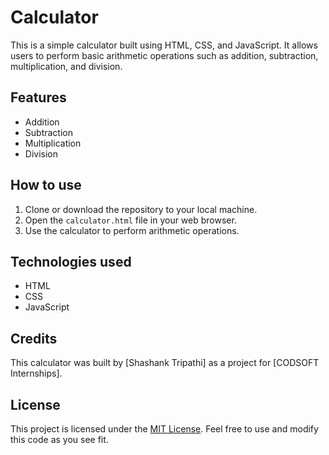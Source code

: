 # Calculator 

This is a simple calculator built using HTML, CSS, and JavaScript. It allows users to perform basic arithmetic operations such as addition, subtraction, multiplication, and division.

## Features

- Addition
- Subtraction
- Multiplication
- Division

## How to use

1. Clone or download the repository to your local machine.
2. Open the `calculator.html` file in your web browser.
3. Use the calculator to perform arithmetic operations.

## Technologies used

- HTML
- CSS
- JavaScript

## Credits

This calculator was built by [Shashank Tripathi] as a project for [CODSOFT Internships]. 

## License

This project is licensed under the [MIT License](https://opensource.org/licenses/MIT). Feel free to use and modify this code as you see fit.
